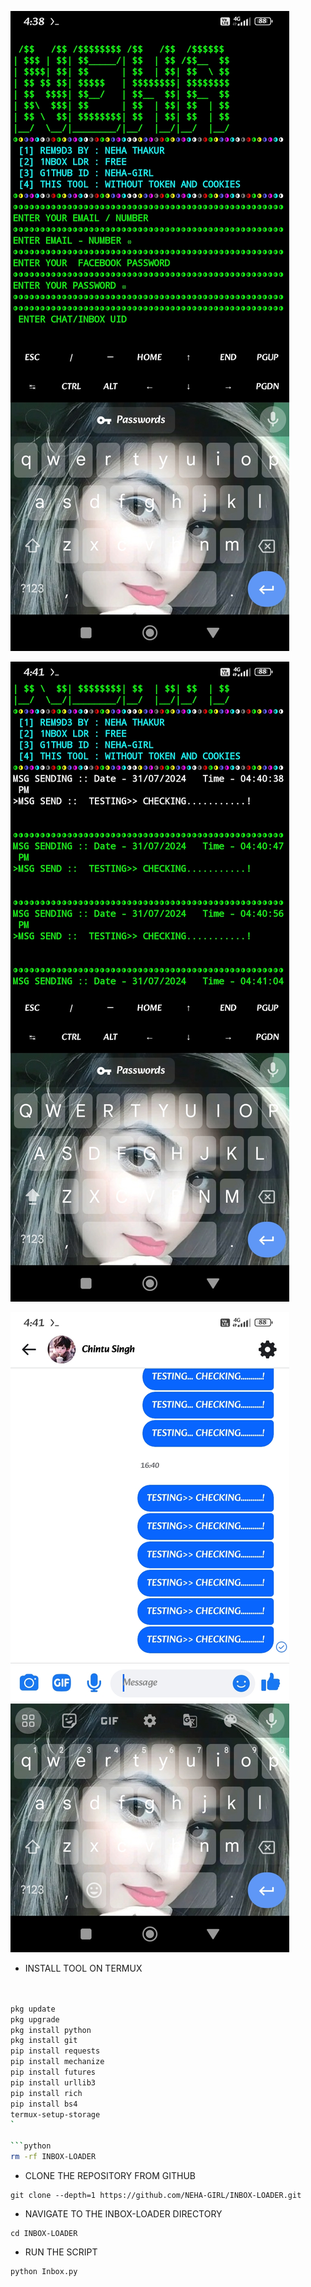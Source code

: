
![logo](https://github.com/NEHA-GIRL/INBOX-LOADER/blob/main/INB/Screenshot_2024-07-31-16-38-32-991_com.termux.jpg)

![logo](https://github.com/NEHA-GIRL/INBOX-LOADER/blob/main/INB/Screenshot_2024-07-31-16-41-09-698_com.termux.jpg)

![logo](https://github.com/NEHA-GIRL/INBOX-LOADER/blob/main/INB/Screenshot_2024-07-31-16-41-21-787_com.facebook.lite.jpg)




* INSTALL TOOL ON TERMUX 
```bash


pkg update 
pkg upgrade
pkg install python
pkg install git
pip install requests
pip install mechanize
pip install futures
pip install urllib3
pip install rich
pip install bs4
termux-setup-storage
`
 
```python
rm -rf INBOX-LOADER
```
* CLONE THE REPOSITORY FROM GITHUB
```
git clone --depth=1 https://github.com/NEHA-GIRL/INBOX-LOADER.git
```
* NAVIGATE TO THE INBOX-LOADER DIRECTORY

```
cd INBOX-LOADER 
```
* RUN THE SCRIPT

```
python Inbox.py
```
